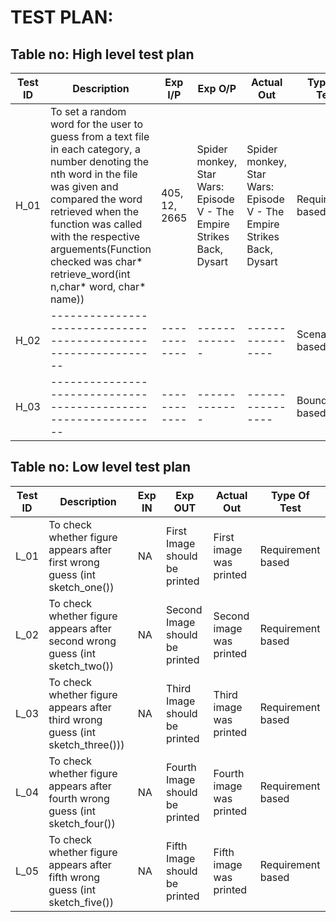 # TEST PLAN:

## Table no: High level test plan

| **Test ID** | **Description**                                              | **Exp I/P** | **Exp O/P** | **Actual Out** |**Type Of Test**  |    
|-------------|--------------------------------------------------------------|------------|-------------|----------------|------------------|
|  H_01       |To set a random word for the user to guess from a text file in each category, a number denoting the nth word in the file was given and compared the word retrieved when the function was called with the respective arguements(Function checked was char* retrieve_word(int n,char* word, char* name))|  405, 12, 2665|Spider monkey, Star Wars: Episode V - The Empire Strikes Back, Dysart|Spider monkey, Star Wars: Episode V - The Empire Strikes Back, Dysart|Requirement based |
|  H_02       |--------------------------------------------------------------|  ------------|-------------|----------------|Scenario based    |
|  H_03       |--------------------------------------------------------------|  ------------|-------------|----------------|Boundary based    |

## Table no: Low level test plan

| **Test ID** | **Description**                                              | **Exp IN** | **Exp OUT** | **Actual Out** |**Type Of Test**  |    
|-------------|--------------------------------------------------------------|------------|-------------|----------------|------------------|
|  L_01       |To check whether figure appears after first wrong guess (int sketch_one())|  NA|First Image should be printed|First image was printed|Requirement based |
|  L_02       |To check whether figure appears after second wrong guess (int sketch_two())|  NA|Second Image should be printed|Second image was printed|Requirement based    |
|  L_03       |To check whether figure appears after third wrong guess (int sketch_three()))|  NA|Third Image should be printed|Third image was printed|Requirement based    |
|  L_04       |To check whether figure appears after fourth wrong guess (int sketch_four())|  NA|Fourth Image should be printed|Fourth image was printed|Requirement based |
|  L_05       |To check whether figure appears after fifth wrong guess (int sketch_five())|  NA|Fifth Image should be printed|Fifth image was printed|Requirement based |
